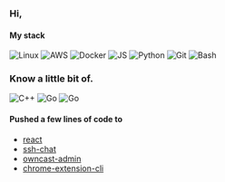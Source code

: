 ### Hi,

<!--
**sytranvn/sytranvn** is a ✨ _special_ ✨ repository because its `README.md` (this file) appears on your GitHub profile.

Here are some ideas to get you started:

- 🔭 I’m currently working on ...
- 🌱 I’m currently learning ...
- 👯 I’m looking to collaborate on ...
- 🤔 I’m looking for help with ...
- 💬 Ask me about ...
- 📫 How to reach me: ...
- 😄 Pronouns: ...
- ⚡ Fun fact: ...
-->
#### My stack  
![Linux](https://img.shields.io/static/v1?style=square&color=0F0F0F&logoColor=FFFFCC&logo=linux&label=&message=Linux)
![AWS](https://img.shields.io/static/v1?style=square&color=0F0F0F&logoColor=FFFFCC&logo=amazon-aws&label=&message=AWS)
![Docker](https://img.shields.io/static/v1?style=square&color=0F0F0F&logoColor=FFFFCC&logo=docker&label=&message=Docker)
![JS](https://img.shields.io/static/v1?style=square&color=0F0F0F&logoColor=FFFFCC&logo=javascript&label=&message=Javascript)
![Python](https://img.shields.io/static/v1?style=square&color=0F0F0F&logoColor=FFFFCC&logo=python&label=&message=Python)
![Git](https://img.shields.io/static/v1?style=square&color=0F0F0F&logoColor=FFFFCC&logo=git&label=&message=Git)
![Bash](https://img.shields.io/static/v1?style=square&color=0F0F0F&logoColor=FFFFCC&logo=gnu-bash&label=&message=Bash)

### Know a little bit of. 
![C++](https://img.shields.io/static/v1?style=square&color=0F0F0F&logoColor=FFFFCC&logo=c&label=&message=C%2FC%2B%2B)
![Go](https://img.shields.io/static/v1?style=square&color=0F0F0F&logoColor=FFFFCC&logo=go&label=&message=Go)
![Go](https://img.shields.io/static/v1?style=square&color=0F0F0F&logoColor=FFFFCC&logo=java&label=&message=Java)

#### Pushed a few lines of code to  
- [react](https://github.com/facebook/react)
- [ssh-chat](https://github.com/shazow/ssh-chat)
- [owncast-admin](https://github.com/owncast/owncast-admin)
- [chrome-extension-cli](https://github.com/dutiyesh/chrome-extension-cli)
